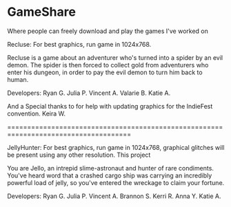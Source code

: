 # GameShare
Where people can freely download and play the games I've worked on


Recluse:
For best graphics, run game in 1024x768.

Recluse is a game about an adventurer who's turned into a spider by an evil demon. 
The spider is then forced to collect gold from adventurers who enter his dungeon, in order to pay the evil demon to turn him back to human.

Developers:
  Ryan G.
  Julia P.
  Vincent A.
  Valarie B.
  Katie A.
  
And a Special thanks to for help with updating graphics for the IndieFest convention.
Keira W.
  
=====================================================================================
   
JellyHunter:
For best graphics, run game in 1024x768, graphical glitches will be present using any other resolution.
This project

You are Jello, an intrepid slime-astronaut and hunter of rare condiments. You've heard word that a crashed cargo ship
was carrying an incredibly powerful load of jelly, so you've entered the wreckage to claim your fortune.

Developers:
  Ryan G.
  Julia P.
  Vincent A.
  Brannon S.
  Kerri R.
  Anna Y.
  Katie A.
